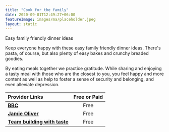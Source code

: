 ```yaml
---
title: "Cook for the family"
date: 2020-09-01T12:49:27+06:00
featureImage: images/ma/placeholder.jpeg
layout: static
---
```


Easy family friendly dinner ideas

Keep everyone happy with these easy family friendly dinner ideas. There's pasta, of course, but also plenty of easy bakes and crunchy breaded goodies.

By eating meals together we practice gratitude. While sharing and enjoying a tasty meal with those who are the closest to you, you feel happy and more content as well as help to foster a sense of security and belonging, and even alleviate depression.

| Provider Links      | Free or Paid  |  
| :-----------          | :--------------:      |  
| [**BBC**](https://www.bbc.co.uk/food/collections/family_friendly_dinner) | Free | 
| [**Jamie Oliver**](https://www.jamieoliver.com/family/) | Free | 
| [**Team building with taste**](https://www.teambuildingwithtaste.com/why-family-cooking-together-matters/) | Free | 
  

<br/><br/>






